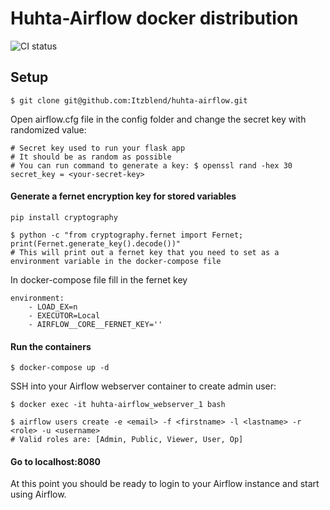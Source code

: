 
# Huhta-Airflow docker distribution

  

![CI status](https://github.com/Itzblend/huhta-airflow/workflows/CI/badge.svg?branch=main)

  
  

## Setup

```
$ git clone git@github.com:Itzblend/huhta-airflow.git
```

Open airflow.cfg file in the config folder and change the secret key with randomized value:
```
# Secret key used to run your flask app
# It should be as random as possible
# You can run command to generate a key: $ openssl rand -hex 30
secret_key = <your-secret-key>
```

#### Generate a fernet encryption key for stored variables
```
pip install cryptography
```

```
$ python -c "from cryptography.fernet import Fernet; print(Fernet.generate_key().decode())"
# This will print out a fernet key that you need to set as a environment variable in the docker-compose file
```

In docker-compose file fill in the fernet key
```
environment:
    - LOAD_EX=n
    - EXECUTOR=Local
    - AIRFLOW__CORE__FERNET_KEY=''
```

#### Run the containers
```
$ docker-compose up -d
```  
SSH into your Airflow webserver container to create admin user: 
```
$ docker exec -it huhta-airflow_webserver_1 bash
```
```
$ airflow users create -e <email> -f <firstname> -l <lastname> -r <role> -u <username>
# Valid roles are: [Admin, Public, Viewer, User, Op]
```

#### Go to localhost:8080
At this point you should be ready to login to your Airflow instance and start using Airflow.
